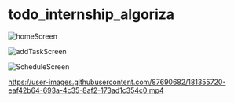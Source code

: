 # todo_internship_algoriza

![homeScreen](https://user-images.githubusercontent.com/87690682/181355456-9354181a-e9f8-45ff-8f2b-eec52e84dc23.png)

![addTaskScreen](https://user-images.githubusercontent.com/87690682/181355555-f3f4b1d0-9e56-4485-aeb0-baff16dd6133.png)

![ScheduleScreen](https://user-images.githubusercontent.com/87690682/181355666-2f1e5e6c-bde9-4e18-99f4-9fce7ee9f44d.png)

https://user-images.githubusercontent.com/87690682/181355720-eaf42b64-693a-4c35-8af2-173ad1c354c0.mp4
 
